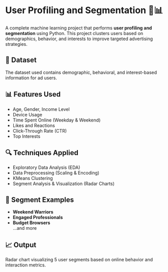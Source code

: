 # User Profiling and Segmentation 🧠📊

A complete machine learning project that performs **user profiling and segmentation** using Python. This project clusters users based on demographics, behavior, and interests to improve targeted advertising strategies.

## 📂 Dataset

The dataset used contains demographic, behavioral, and interest-based information for ad users.

## 📊 Features Used

- Age, Gender, Income Level
- Device Usage
- Time Spent Online (Weekday & Weekend)
- Likes and Reactions
- Click-Through Rate (CTR)
- Top Interests

## 🔍 Techniques Applied

- Exploratory Data Analysis (EDA)
- Data Preprocessing (Scaling & Encoding)
- KMeans Clustering
- Segment Analysis & Visualization (Radar Charts)

## 📌 Segment Examples

- **Weekend Warriors**
- **Engaged Professionals**
- **Budget Browsers**  
...and more

## 📈 Output

Radar chart visualizing 5 user segments based on online behavior and interaction metrics.



